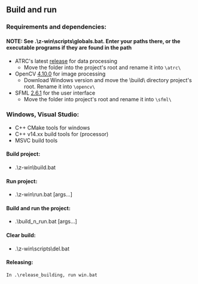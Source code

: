 ## Build and run

### Requirements and dependencies:

#### NOTE: See .\z-win\scripts\globals.bat. Enter your paths there, or the executable programs if they are found in the path
    
- ATRC's latest [release](https://github.com/Antonako1/ATRC/releases) for data processing
    - Move the folder into the project's root and rename it into ```\atrc\```
- OpenCV [4.10.0](https://opencv.org/releases/) for image processing
    - Download Windows version and move the \build\ directory project's root. Rename it into ```\opencv\```
- SFML [2.6.1](https://github.com/SFML/SFML/releases/tag/2.6.1) for the user interface
    - Move the folder into project's root and rename it into ```\sfml\```

### Windows, Visual Studio:

- C++ CMake tools for windows
- C++ v14.xx build tools for (processor)
- MSVC build tools


#### Build project:

- .\z-win\build.bat

#### Run project:

- .\z-win\run.bat [args...]

#### Build and run the project:

- .\build_n_run.bat [args...]

#### Clear build:

- .\z-win\scripts\del.bat


#### Releasing:

    In .\release_building, run win.bat
